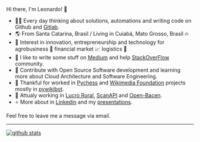 Hi there, I'm Leonardo! 👋

- :technologist: Every day thinking about solutions, automations and writing code on Github and [Gitlab](https://gitlab.com/leogregianin).
- :earth_americas: From Santa Catarina, Brasil / Living in Cuiabá, Mato Grosso, Brasil :fire:
- :dart: Interest in innovation, entrepreneurship and technology for agrobusiness :ear_of_rice: financial market :chart_with_upwards_trend: logistics :truck:
- :notebook: I like to write some stuff on [Medium](https://medium.com/@leogregianin) and help [StackOverFlow](https://pt.stackoverflow.com/users/7956/lgregianin) community.
- :seedling: Contribute with Open Source Software development and learning more about Cloud Architecture and Software Engineering.
- :pray: Thankful for worked in [Pychess](https://github.com/pychess/pychess) and [Wikimedia Foundation](https://github.com/wikimedia) projects mostly in [pywikibot](https://github.com/wikimedia/pywikibot). 
- :construction: Attualy working in [Lucro Rural](https://github.com/lucrorural), [ScanAPI](https://github.com/scanapi) and [Open-Bacen](https://github.com/open-bacen).
- :star: More about in [Linkedin](https://www.linkedin.com/in/leonardogregianin) and my [presentations](https://speakerdeck.com/leogregianin).

Feel free to leave me a message via email.

____

[![github stats](https://github-readme-stats.vercel.app/api?username=leogregianin&count_private=true)](https://github.com/leogregianin)
